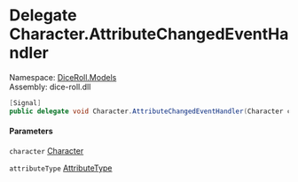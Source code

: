 # <a id="DiceRoll_Models_Character_AttributeChangedEventHandler"></a> Delegate Character.AttributeChangedEventHandler

Namespace: [DiceRoll.Models](DiceRoll.Models.md)  
Assembly: dice\-roll.dll  

```csharp
[Signal]
public delegate void Character.AttributeChangedEventHandler(Character character, AttributeType attributeType)
```

#### Parameters

`character` [Character](DiceRoll.Models.Character.md)

`attributeType` [AttributeType](DiceRoll.Models.AttributeType.md)


